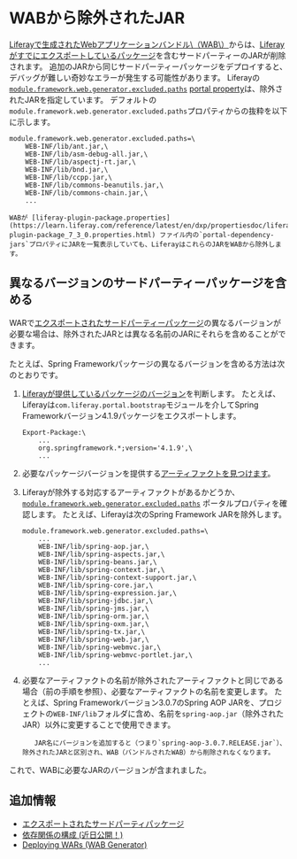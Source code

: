 # WABから除外されたJAR

[Liferayで生成されたWebアプリケーションバンドル\（WAB\）](./deploying-wars-wab-generator.md)からは、[Liferayがすでにエクスポートしているパッケージ](../../liferay-internals/reference/exported-third-party-packages.md)を含むサードパーティーのJARが削除されます。 追加のJARから同じサードパーティーパッケージをデプロイすると、デバッグが難しい奇妙なエラーが発生する可能性があります。 Liferayの [`module.framework.web.generator.excluded.paths`](https://learn.liferay.com/reference/latest/en/dxp/propertiesdoc/portal.properties.html#Module%20Framework%20Web%20Application%20Bundles) [portal property](../../installation-and-upgrades/reference/portal-properties.md)は、除外されたJARを指定しています。 デフォルトの`module.framework.web.generator.excluded.paths`プロパティからの抜粋を以下に示します。

```properties
module.framework.web.generator.excluded.paths=\
    WEB-INF/lib/ant.jar,\
    WEB-INF/lib/asm-debug-all.jar,\
    WEB-INF/lib/aspectj-rt.jar,\
    WEB-INF/lib/bnd.jar,\
    WEB-INF/lib/ccpp.jar,\
    WEB-INF/lib/commons-beanutils.jar,\
    WEB-INF/lib/commons-chain.jar,\
    ...
```

```{note}
WABが [liferay-plugin-package.properties](https://learn.liferay.com/reference/latest/en/dxp/propertiesdoc/liferay-plugin-package_7_3_0.properties.html) ファイル内の`portal-dependency-jars`プロパティにJARを一覧表示していても、LiferayはこれらのJARをWABから除外します。
```

<a name="including-a-different-version-of-a-third-party-package" />

## 異なるバージョンのサードパーティーパッケージを含める

WARで[エクスポートされたサードパーティーパッケージ](../../liferay-internals/reference/exported-third-party-packages.md)の異なるバージョンが必要な場合は、除外されたJARとは異なる名前のJARにそれらを含めることができます。

たとえば、Spring Frameworkパッケージの異なるバージョンを含める方法は次のとおりです。

1. [Liferayが提供しているパッケージのバージョン](../../liferay-internals/reference/exported-third-party-packages.md)を判断します。 たとえば、Liferayは`com.liferay.portal.bootstrap`モジュールを介してSpring Frameworkバージョン4.1.9パッケージをエクスポートします。

    ```
    Export-Package:\
        ...
        org.springframework.*;version='4.1.9',\
        ...
    ```

1. 必要なパッケージバージョンを提供する[アーティファクトを見つけます](../../liferay-internals/fundamentals/configuring-dependencies/finding-artifacts.md)。

1. Liferayが除外する対応するアーティファクトがあるかどうか、 [`module.framework.web.generator.excluded.paths`](https://learn.liferay.com/reference/latest/en/dxp/propertiesdoc/portal.properties.html#Module%20Framework) ポータルプロパティを確認します。 たとえば、Liferayは次のSpring Framework JARを除外します。

    ```properties
    module.framework.web.generator.excluded.paths=\
        ...
        WEB-INF/lib/spring-aop.jar,\
        WEB-INF/lib/spring-aspects.jar,\
        WEB-INF/lib/spring-beans.jar,\
        WEB-INF/lib/spring-context.jar,\
        WEB-INF/lib/spring-context-support.jar,\
        WEB-INF/lib/spring-core.jar,\
        WEB-INF/lib/spring-expression.jar,\
        WEB-INF/lib/spring-jdbc.jar,\
        WEB-INF/lib/spring-jms.jar,\
        WEB-INF/lib/spring-orm.jar,\
        WEB-INF/lib/spring-oxm.jar,\
        WEB-INF/lib/spring-tx.jar,\
        WEB-INF/lib/spring-web.jar,\
        WEB-INF/lib/spring-webmvc.jar,\
        WEB-INF/lib/spring-webmvc-portlet.jar,\
        ...
    ```

1. 必要なアーティファクトの名前が除外されたアーティファクトと同じである場合（前の手順を参照）、必要なアーティファクトの名前を変更します。 たとえば、Spring Frameworkバージョン3.0.7のSpring AOP JARを、プロジェクトの`WEB-INF/lib`フォルダに含め、名前を`spring-aop.jar`（除外されたJAR）以外に変更することで使用できます。

    ```tip::
       JAR名にバージョンを追加すると（つまり`spring-aop-3.0.7.RELEASE.jar`）、除外されたJARと区別され、WAB（バンドルされたWAB）から削除されなくなります。
    ```

これで、WABに必要なJARのバージョンが含まれました。

<a name="additional-information" />

## 追加情報

* [エクスポートされたサードパーティパッケージ](../../liferay-internals/reference/exported-third-party-packages.md)
* [依存関係の構成 (近日公開！)](../../liferay-internals/fundamentals/configuring-dependencies.md)
* [Deploying WARs \(WAB Generator\)](./deploying-wars-wab-generator.md)
